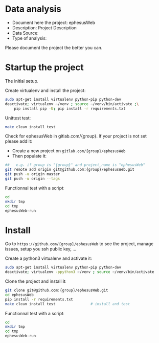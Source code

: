 # Data analysis
- Document here the project: ephesusWeb
- Description: Project Description
- Data Source:
- Type of analysis:

Please document the project the better you can.

# Startup the project

The initial setup.

Create virtualenv and install the project:
```bash
sudo apt-get install virtualenv python-pip python-dev
deactivate; virtualenv ~/venv ; source ~/venv/bin/activate ;\
    pip install pip -U; pip install -r requirements.txt
```

Unittest test:
```bash
make clean install test
```

Check for ephesusWeb in gitlab.com/{group}.
If your project is not set please add it:

- Create a new project on `gitlab.com/{group}/ephesusWeb`
- Then populate it:

```bash
##   e.g. if group is "{group}" and project_name is "ephesusWeb"
git remote add origin git@github.com:{group}/ephesusWeb.git
git push -u origin master
git push -u origin --tags
```

Functionnal test with a script:

```bash
cd
mkdir tmp
cd tmp
ephesusWeb-run
```

# Install

Go to `https://github.com/{group}/ephesusWeb` to see the project, manage issues,
setup you ssh public key, ...

Create a python3 virtualenv and activate it:

```bash
sudo apt-get install virtualenv python-pip python-dev
deactivate; virtualenv -ppython3 ~/venv ; source ~/venv/bin/activate
```

Clone the project and install it:

```bash
git clone git@github.com:{group}/ephesusWeb.git
cd ephesusWeb
pip install -r requirements.txt
make clean install test                # install and test
```
Functionnal test with a script:

```bash
cd
mkdir tmp
cd tmp
ephesusWeb-run
```
